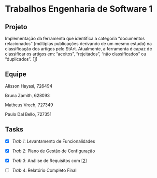 # Trabalhos Engenharia de Software 1
## Projeto
 Implementação da ferramenta que identifica a categoria “documentos relacionados” (múltiplas publicações derivando de um mesmo estudo) na classificação dos artigos pelo StArt. Atualmente, a ferramenta é capaz de classificar os artigos em: “aceitos”, “rejeitados”, “não classificados” ou “duplicados”.
[[1](docs/REFERENCIAS.md)]

## Equipe
Alisson Hayasi, 726494

Bruna Zamith, 628093

Matheus Vrech, 727349

Paulo Dal Bello, 727351

## Tasks
- [x] *Trab 1*: Levantamento de Funcionalidades
- [x] *Trab 2*: Plano de Gestão de Configuração
- [x] *Trab 3*: Análise de Requisitos com [[2](docs/REFERENCIAS.md)]
- [ ] *Trab 4*: Relatório Completo Final
 
